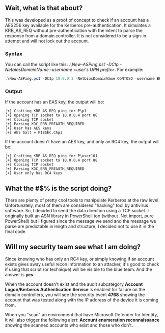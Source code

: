 ## Wait, what is that about?

This was developed as a proof of concept to check if an account has a AES256 key available for the Kerberos pre-authentication.
It simulates a KRB_AS_REQ without pre-authentication with the intent to parse the response from a domain controller. It is not considered to be a sign-in attempt and will not lock out the account. 

### Syntax

You can call the script like this: _.\New-ASPing.ps1 -DCIp <IP of the DC> -NetbiosDomainName <NetBios name of the domain> -username <user's UPN prefix>_. For example:
```PowerShell
.\New-ASPing.ps1 -DCIp 10.0.0.1 -NetbiosDomainName CONTOSO -username BOB_
```

### Output
If the account has an EAS key, the output will be:
```
[+] Crafting KRB_AS_REQ ping for P\p1
[+] Opening TCP socket to 10.0.0.4 port 88
[+] Closing TCP socket
[+] Parsing KDC_ERR_PREAUTH_REQUIRED
[+] User has AES keys
[+] AES Salt = PIESEC.CAp1
```

If the account doesn't have an AES key, and only an RC4 key, the output will be:
```
[+] Crafting KRB_AS_REQ ping for P\user101
[+] Opening TCP socket to 10.0.0.4 port 88
[+] Closing TCP socket
[+] Parsing KDC_ERR_PREAUTH_REQUIRED
[+] User only has RC4 keys
```

## What the #$% is the script doing?

There are plenty of pretty cool tools to manipulate Kerberos at the raw level. Unfortunately, most of them are considered "hacking" tool by antivirus software. So, I decided to send the data direction using a TCP socket.
I originally built an ASN library in PowerShell too (without .Net import, pure PowerShell) but I figured since the message we send and the message we parse are predictable in length and structure, I decided not to use it in the final code.

## Will my security team see what I am doing?

Since knowing who has only an RC4 key, or simply knowing if an account exists gives away useful recon information to an attacker, it's good to check if using that script (or technique) will be visible to the blue team. And the answer is **yes**.

When the account doesn't exist and the audit subcategory **Account Logon/Kerberos Authentication Service** is enabled for failure on the domain controllers, you will see the security event **4768** showing the account that was tested along with the IP address of the device it is coming from.

When you "scan" an environment that have Microsoft Defender for Identity, it will also trigger the following alert:  **Account enumeration reconnaissance** showing the scanned accounts who exist and those who don't.



